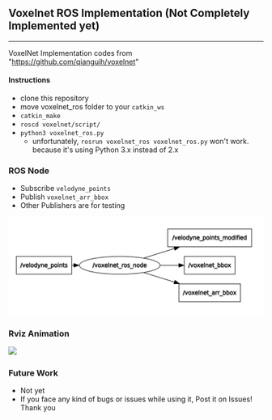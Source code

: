 ## Voxelnet ROS Implementation (Not Completely Implemented yet)
----
VoxelNet Implementation codes from "https://github.com/qianguih/voxelnet"

#### Instructions
- clone this repository
- move voxelnet_ros folder to your `catkin_ws`
- `catkin_make`
- `roscd voxelnet/script/`
- `python3 voxelnet_ros.py`
  - unfortunately, `rosrun voxelnet_ros voxelnet_ros.py` won't work. because it's using Python 3.x instead of 2.x
  
### ROS Node 
- Subscribe `velodyne_points`
- Publish `voxelnet_arr_bbox` 
- Other Publishers are for testing
<img src="./pictures/voxelnet_ros_node.PNG" />

### Rviz Animation
<img src="./pictures/voxelnet_ros.gif" />



### Future Work
- Not yet
- If you face any kind of bugs or issues while using it, Post it on Issues! Thank you
